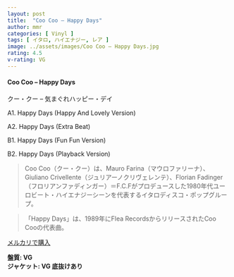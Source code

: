 ```yaml
---
layout: post
title:  "Coo Coo – Happy Days"
author: mmr
categories: [ Vinyl ]
tags: [ イタロ, ハイエナジー, レア ]
image: ../assets/images/Coo Coo – Happy Days.jpg
rating: 4.5
v-rating: VG
---
```


#### Coo Coo – Happy Days

クー・クー – 気まぐれハッピー・デイ

A1. Happy Days (Happy And Lovely Version)

A2. Happy Days (Extra Beat)

B1. Happy Days (Fun Fun Version)

B2. Happy Days (Playback Version)

> Coo Coo（クー・クー）は、Mauro Farina（マウロファリーナ）、Giuliano Crivellente（ジュリアーノクリヴェレンテ）、Florian Fadinger（フロリアンファディンガー）＝F.C.Fがプロデュースした1980年代ユーロビート・ハイエナジーシーンを代表するイタロディスコ・ポップグループ。

> 「Happy Days」は、1989年にFlea RecordsからリリースされたCoo Cooの代表曲。

[メルカリで購入](https://jp.mercari.com/item/m52217858429)

<div class="mt-4 mb-4 d-flex align-items-center">
<strong class="mr-1">盤質: VG</strong>
</div>
<div class="mt-4 mb-4 d-flex align-items-center">
<strong class="mr-1">ジャケット: VG 底抜けあり</strong>
</div>
